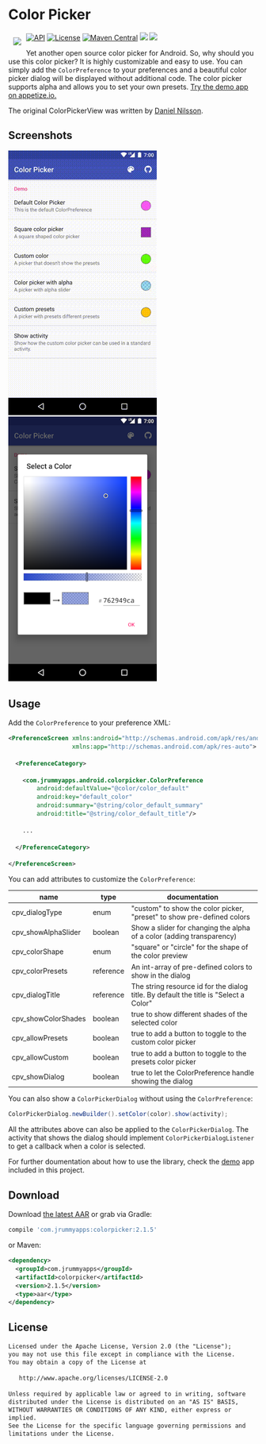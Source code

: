 # Color Picker

<img src="https://github.com/jrummyapps/colorpicker/blob/master/demo/src/main/res/mipmap-xxxhdpi/ic_launcher.png?raw=true" align="left" hspace="10" vspace="10"></a>

<a target="_blank" href="https://developer.android.com/reference/android/os/Build.VERSION_CODES.html#ICE_CREAM_SANDWICH"><img src="https://img.shields.io/badge/API-14%2B-blue.svg?style=flat" alt="API" /></a>
<a target="_blank" href="LICENSE"><img src="http://img.shields.io/:license-apache-blue.svg" alt="License" /></a>
<a target="_blank" href="https://maven-badges.herokuapp.com/maven-central/com.jrummyapps/colorpicker"><img src="https://maven-badges.herokuapp.com/maven-central/com.jrummyapps/colorpicker/badge.svg" alt="Maven Central" /></a>
<a target="_blank" href="http://www.methodscount.com/?lib=com.jrummyapps%3Acolorpicker%3A2.1.5"><img src="https://img.shields.io/badge/methods-409-e91e63.svg" /></a>
<a target="_blank" href="https://twitter.com/jrummyapps"><img src="https://img.shields.io/twitter/follow/jrummyapps.svg?style=social" /></a>

Yet another open source color picker for Android. So, why should you use this color picker? It is highly customizable and easy to use. You can simply add the `ColorPreference` to your preferences and a beautiful color picker dialog will be displayed without additional code. The color picker supports alpha and allows you to set your own presets. [Try the demo app on appetize.io.](https://appetize.io/app/h1zukd6ux5yy5pw91vpyer32zr)

The original ColorPickerView was written by [Daniel Nilsson](https://github.com/danielnilsson9/color-picker-view).

## Screenshots
![GIF](art/demo.gif)
&nbsp;&nbsp;
<img src="art/screenshot3.png" width="300" alt="Screenshot">

## Usage

Add the `ColorPreference` to your preference XML:

```xml
<PreferenceScreen xmlns:android="http://schemas.android.com/apk/res/android"
                  xmlns:app="http://schemas.android.com/apk/res-auto">

  <PreferenceCategory>

    <com.jrummyapps.android.colorpicker.ColorPreference
        android:defaultValue="@color/color_default"
        android:key="default_color"
        android:summary="@string/color_default_summary"
        android:title="@string/color_default_title"/>

    ...

  </PreferenceCategory>

</PreferenceScreen>
```

You can add attributes to customize the `ColorPreference`:

| name                | type      | documentation                                                                         |
|---------------------|-----------|---------------------------------------------------------------------------------------|
| cpv_dialogType      | enum      | "custom" to show the color picker, "preset" to show pre-defined colors                |
| cpv_showAlphaSlider | boolean   | Show a slider for changing the alpha of a color (adding transparency)                 |
| cpv_colorShape      | enum      | "square" or "circle" for the shape of the color preview                               |
| cpv_colorPresets    | reference | An int-array of pre-defined colors to show in the dialog                              |
| cpv_dialogTitle     | reference | The string resource id for the dialog title. By default the title is "Select a Color" |
| cpv_showColorShades | boolean   | true to show different shades of the selected color                                   |
| cpv_allowPresets    | boolean   | true to add a button to toggle to the custom color picker                             |
| cpv_allowCustom     | boolean   | true to add a button to toggle to the presets color picker                            |
| cpv_showDialog      | boolean   | true to let the ColorPreference handle showing the dialog                             |

You can also show a `ColorPickerDialog` without using the `ColorPreference`:

```java
ColorPickerDialog.newBuilder().setColor(color).show(activity);
```

All the attributes above can also be applied to the `ColorPickerDialog`. The activity that shows the dialog should implement `ColorPickerDialogListener` to get a callback when a color is selected.

For further doumentation about how to use the library, check the [demo](demo) app included in this project.

## Download

Download [the latest AAR](https://repo1.maven.org/maven2/com/jrummyapps/colorpicker/2.1.5/colorpicker-2.1.5.aar) or grab via Gradle:

```groovy
compile 'com.jrummyapps:colorpicker:2.1.5'
```
or Maven:
```xml
<dependency>
  <groupId>com.jrummyapps</groupId>
  <artifactId>colorpicker</artifactId>
  <version>2.1.5</version>
  <type>aar</type>
</dependency>
```

## License

    Licensed under the Apache License, Version 2.0 (the "License");
    you may not use this file except in compliance with the License.
    You may obtain a copy of the License at

       http://www.apache.org/licenses/LICENSE-2.0

    Unless required by applicable law or agreed to in writing, software
    distributed under the License is distributed on an "AS IS" BASIS,
    WITHOUT WARRANTIES OR CONDITIONS OF ANY KIND, either express or implied.
    See the License for the specific language governing permissions and
    limitations under the License.
